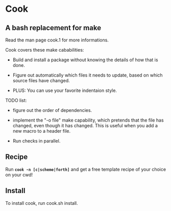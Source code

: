 
# Cook

## A bash replacement for make

Read the man page cook.1 for more informations.

Cook covers these make cababilities:

 - Build and install a package without
   knowing the details of how that is done.

 - Figure out automatically which files it
   needs to update, based on which source files
   have changed.

 - PLUS: You can use your favorite indentaion style.

TODO list:

 - figure out the order of dependencies.

 - implement the "-o file" make capability,
   which pretends that the file has changed, even though
   it has changed. This is useful when you
   add a new macro to a header file.

 - Run checks in parallel.

## Recipe

Run **`cook -n [c|scheme|forth]`** and
get a free template recipe of your choice on your cwd!

## Install

To install cook, run cook.sh install.
